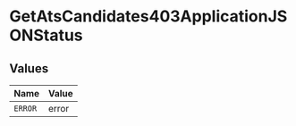 # GetAtsCandidates403ApplicationJSONStatus


## Values

| Name    | Value   |
| ------- | ------- |
| `ERROR` | error   |